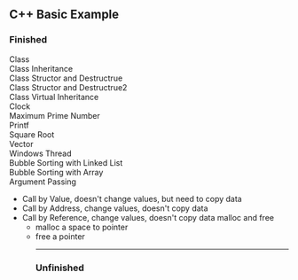 <h2>C++ Basic Example</h2>
<h3>Finished</h3>
Class<br>
Class Inheritance<br>
Class Structor and Destructrue <br>
Class Structor and Destructrue2 <br>
Class Virtual Inheritance<br>
Clock<br>
Maximum Prime Number <br>
Printf<br>
Square Root<br>
Vector <br>
Windows Thread <br>
Bubble Sorting with Linked List<br>
Bubble Sorting with Array<br>
Argument Passing <br>
<ul>
<li> Call by Value, doesn't change values, but need to copy data
<li> Call by Address, change values, doesn't copy data
<li> Call by Reference, change values, doesn't copy data
malloc and free <br>
<ul>
<li> malloc a space to pointer
<li> free a pointer
 <br>
<hr>
<h3>Unfinished</h3>

